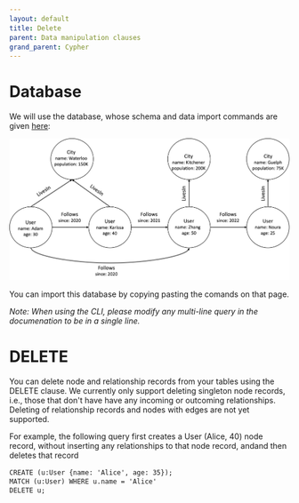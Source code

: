 ```yaml
---
layout: default
title: Delete
parent: Data manipulation clauses
grand_parent: Cypher
---
```


# Database
We will use the database, whose schema and data import commands are given [here](example-database.md):

<img src="../../../img/running-example.png" width="800">

You can import this database by copying pasting the comands on that page. 

*Note: When using the CLI, please modify any multi-line query in the documenation to be in a single line.*

# DELETE
You can delete node and relationship records from your tables using the DELETE clause.
We currently only support deleting singleton node records, i.e., those that don't have
have any incoming or outcoming relationships. Deleting of relationship records and
nodes with edges are not yet supported.

For example, the following query first creates a User (Alice, 40) node record, 
without inserting any relationships to that node record, andand then deletes that record

```
CREATE (u:User {name: 'Alice', age: 35});
MATCH (u:User) WHERE u.name = 'Alice' 
DELETE u;
```
